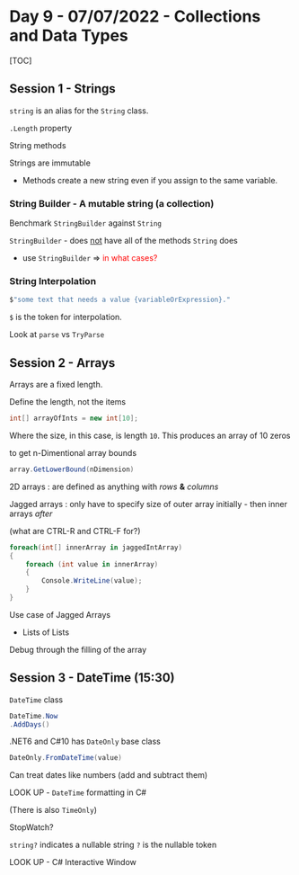 # Day 9 - 07/07/2022 - Collections and Data Types

[TOC]

## Session 1 - Strings

`string` is an alias for the `String` class.

`.Length` property

String methods

Strings are immutable
- Methods create a new string even if you assign to the same variable.

### String Builder - A mutable string (a collection)

Benchmark `StringBuilder` against `String`

`StringBuilder` - does <u>not</u> have all of the methods `String` does
- use `StringBuilder` => <span style="color:red">in what cases?</span>

### String Interpolation

```csharp
$"some text that needs a value {variableOrExpression}."
```
`$` is the token for interpolation.

Look at `parse` vs `TryParse`


## Session 2 - Arrays

Arrays are a fixed length.

Define the length, not the items

```csharp
int[] arrayOfInts = new int[10];
```
Where the size, in this case, is length `10`.
This produces an array of 10 zeros

to get n-Dimentional array bounds
```csharp
array.GetLowerBound(nDimension)
```

2D arrays
: are defined as anything with *rows* **&** *columns*

Jagged arrays
: only have to specify size of outer array initially - then inner arrays *after*

(what are CTRL-R and CTRL-F for?)

```csharp
foreach(int[] innerArray in jaggedIntArray)
{
    foreach (int value in innerArray)
    {
        Console.WriteLine(value);
    }
}
```

Use case of Jagged Arrays
- Lists of Lists

Debug through the filling of the array

## Session 3 - DateTime (15:30)

`DateTime` class
```csharp
DateTime.Now
.AddDays()
```

.NET6 and C#10 has `DateOnly` base class
```csharp
DateOnly.FromDateTime(value)
```

Can treat dates like numbers (add and subtract them)

LOOK UP - `DateTime` formatting in C#

(There is also `TimeOnly`)

StopWatch?

`string?` indicates a nullable string `?` is the nullable token

LOOK UP - C# Interactive Window
